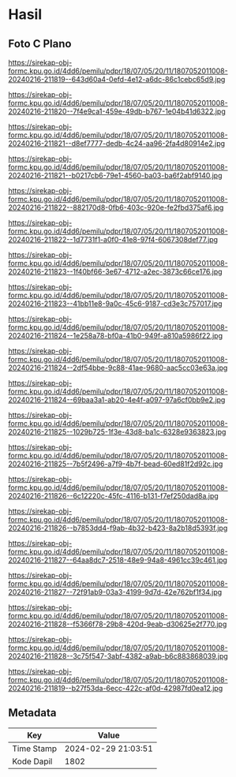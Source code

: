 # Hasil

## Foto C Plano

https://sirekap-obj-formc.kpu.go.id/4dd6/pemilu/pdpr/18/07/05/20/11/1807052011008-20240216-211819--643d60a4-0efd-4e12-a6dc-86c1cebc65d9.jpg

https://sirekap-obj-formc.kpu.go.id/4dd6/pemilu/pdpr/18/07/05/20/11/1807052011008-20240216-211820--7f4e9ca1-459e-49db-b767-1e04b41d6322.jpg

https://sirekap-obj-formc.kpu.go.id/4dd6/pemilu/pdpr/18/07/05/20/11/1807052011008-20240216-211821--d8ef7777-dedb-4c24-aa96-2fa4d80914e2.jpg

https://sirekap-obj-formc.kpu.go.id/4dd6/pemilu/pdpr/18/07/05/20/11/1807052011008-20240216-211821--b0217cb6-79e1-4560-ba03-ba6f2abf9140.jpg

https://sirekap-obj-formc.kpu.go.id/4dd6/pemilu/pdpr/18/07/05/20/11/1807052011008-20240216-211822--882170d8-0fb6-403c-920e-fe2fbd375af6.jpg

https://sirekap-obj-formc.kpu.go.id/4dd6/pemilu/pdpr/18/07/05/20/11/1807052011008-20240216-211822--1d7731f1-a0f0-41e8-97f4-6067308def77.jpg

https://sirekap-obj-formc.kpu.go.id/4dd6/pemilu/pdpr/18/07/05/20/11/1807052011008-20240216-211823--1f40bf66-3e67-4712-a2ec-3873c66ce176.jpg

https://sirekap-obj-formc.kpu.go.id/4dd6/pemilu/pdpr/18/07/05/20/11/1807052011008-20240216-211823--41bb11e8-9a0c-45c6-9187-cd3e3c757017.jpg

https://sirekap-obj-formc.kpu.go.id/4dd6/pemilu/pdpr/18/07/05/20/11/1807052011008-20240216-211824--1e258a78-bf0a-41b0-949f-a810a5986f22.jpg

https://sirekap-obj-formc.kpu.go.id/4dd6/pemilu/pdpr/18/07/05/20/11/1807052011008-20240216-211824--2df54bbe-9c88-41ae-9680-aac5cc03e63a.jpg

https://sirekap-obj-formc.kpu.go.id/4dd6/pemilu/pdpr/18/07/05/20/11/1807052011008-20240216-211824--69baa3a1-ab20-4e4f-a097-97a6cf0bb9e2.jpg

https://sirekap-obj-formc.kpu.go.id/4dd6/pemilu/pdpr/18/07/05/20/11/1807052011008-20240216-211825--1029b725-1f3e-43d8-ba1c-6328e9363823.jpg

https://sirekap-obj-formc.kpu.go.id/4dd6/pemilu/pdpr/18/07/05/20/11/1807052011008-20240216-211825--7b5f2496-a7f9-4b7f-bead-60ed81f2d92c.jpg

https://sirekap-obj-formc.kpu.go.id/4dd6/pemilu/pdpr/18/07/05/20/11/1807052011008-20240216-211826--6c12220c-45fc-4116-b131-f7ef250dad8a.jpg

https://sirekap-obj-formc.kpu.go.id/4dd6/pemilu/pdpr/18/07/05/20/11/1807052011008-20240216-211826--b7853dd4-f9ab-4b32-b423-8a2b18d5393f.jpg

https://sirekap-obj-formc.kpu.go.id/4dd6/pemilu/pdpr/18/07/05/20/11/1807052011008-20240216-211827--64aa8dc7-2518-48e9-94a8-4961cc39c461.jpg

https://sirekap-obj-formc.kpu.go.id/4dd6/pemilu/pdpr/18/07/05/20/11/1807052011008-20240216-211827--72f91ab9-03a3-4199-9d7d-42e762bf1f34.jpg

https://sirekap-obj-formc.kpu.go.id/4dd6/pemilu/pdpr/18/07/05/20/11/1807052011008-20240216-211828--f5366f78-29b8-420d-9eab-d30625e2f770.jpg

https://sirekap-obj-formc.kpu.go.id/4dd6/pemilu/pdpr/18/07/05/20/11/1807052011008-20240216-211828--3c75f547-3abf-4382-a9ab-b6c883868039.jpg

https://sirekap-obj-formc.kpu.go.id/4dd6/pemilu/pdpr/18/07/05/20/11/1807052011008-20240216-211819--b27f53da-6ecc-422c-af0d-42987fd0ea12.jpg


## Metadata

| Key        | Value               |
| ---------- | ------------------- |
| Time Stamp | 2024-02-29 21:03:51 |
| Kode Dapil | 1802                |



